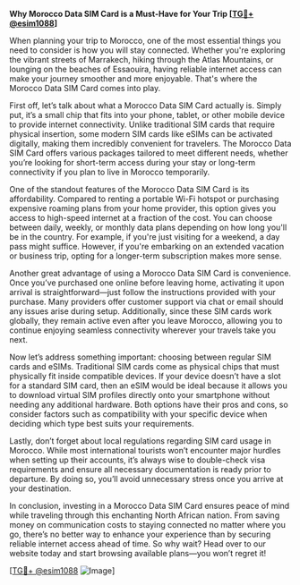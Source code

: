 **Why Morocco Data SIM Card is a Must-Have for Your Trip [[TG💪+ @esim1088](https://t.me/s/esim1088)]**

When planning your trip to Morocco, one of the most essential things you need to consider is how you will stay connected. Whether you're exploring the vibrant streets of Marrakech, hiking through the Atlas Mountains, or lounging on the beaches of Essaouira, having reliable internet access can make your journey smoother and more enjoyable. That's where the Morocco Data SIM Card comes into play.

First off, let’s talk about what a Morocco Data SIM Card actually is. Simply put, it’s a small chip that fits into your phone, tablet, or other mobile device to provide internet connectivity. Unlike traditional SIM cards that require physical insertion, some modern SIM cards like eSIMs can be activated digitally, making them incredibly convenient for travelers. The Morocco Data SIM Card offers various packages tailored to meet different needs, whether you’re looking for short-term access during your stay or long-term connectivity if you plan to live in Morocco temporarily.

One of the standout features of the Morocco Data SIM Card is its affordability. Compared to renting a portable Wi-Fi hotspot or purchasing expensive roaming plans from your home provider, this option gives you access to high-speed internet at a fraction of the cost. You can choose between daily, weekly, or monthly data plans depending on how long you'll be in the country. For example, if you're just visiting for a weekend, a day pass might suffice. However, if you're embarking on an extended vacation or business trip, opting for a longer-term subscription makes more sense.

Another great advantage of using a Morocco Data SIM Card is convenience. Once you’ve purchased one online before leaving home, activating it upon arrival is straightforward—just follow the instructions provided with your purchase. Many providers offer customer support via chat or email should any issues arise during setup. Additionally, since these SIM cards work globally, they remain active even after you leave Morocco, allowing you to continue enjoying seamless connectivity wherever your travels take you next.

Now let’s address something important: choosing between regular SIM cards and eSIMs. Traditional SIM cards come as physical chips that must physically fit inside compatible devices. If your device doesn’t have a slot for a standard SIM card, then an eSIM would be ideal because it allows you to download virtual SIM profiles directly onto your smartphone without needing any additional hardware. Both options have their pros and cons, so consider factors such as compatibility with your specific device when deciding which type best suits your requirements.

Lastly, don’t forget about local regulations regarding SIM card usage in Morocco. While most international tourists won’t encounter major hurdles when setting up their accounts, it’s always wise to double-check visa requirements and ensure all necessary documentation is ready prior to departure. By doing so, you’ll avoid unnecessary stress once you arrive at your destination.

In conclusion, investing in a Morocco Data SIM Card ensures peace of mind while traveling through this enchanting North African nation. From saving money on communication costs to staying connected no matter where you go, there’s no better way to enhance your experience than by securing reliable internet access ahead of time. So why wait? Head over to our website today and start browsing available plans—you won’t regret it!

[[TG💪+ @esim1088](https://t.me/s/esim1088) ![Image](https://i.postimg.cc/Y0z9fWf4/image.png)]
